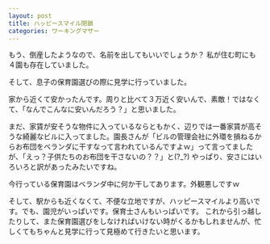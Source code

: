 ```yaml
---
layout: post
title: ハッピースマイル閉鎖
categories: ワーキングマザー
---
```


もう、倒産したようなので、名前を出してもいいでしょうか？
私が住む町にも４園も存在していました。

そして、息子の保育園選びの際に見学に行っていました。

家から近くて安かったんです。周りと比べて３万近く安いんで、素敵！ではなくて、「なんでこんなに安いんだろう？」と思いました。

まだ、家賃が安そうな物件に入っているならともかく、辺りでは一番家賃が高そうな綺麗なビルに入ってました。園長さんが「ビルの管理会社に外環を損ねるからお布団をベランダに干すなって言われているんですよｗ」って言ってましたが、「えっ？子供たちのお布団を干さないの？？」と(?_?)
やっぱり、安さにはいろいろと訳があったみたいですね。

今行っている保育園はベランダ中に何か干してあります。外観悪しですｗ

そして、駅からも近くなくて、不便な立地ですが、ハッピースマイルより高いです。でも、園児がいっぱいです。保育士さんもいっぱいです。
これから引っ越したりして、また保育園選びをしなければいけない時がくるかもしれませんが、忙しくてもちゃんと見学に行って見極めて行きたいと思います。

